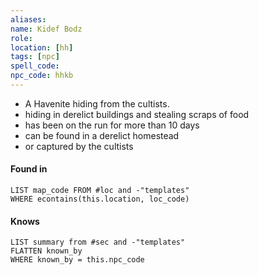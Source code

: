 ```yaml
---
aliases: 
name: Kidef Bodz
role: 
location: [hh]
tags: [npc]
spell_code: 
npc_code: hhkb
---
```

- A Havenite hiding from the cultists.
- hiding in derelict buildings and stealing scraps of food
- has been on the run for more than 10 days
- can be found in a derelict homestead
- or captured by the cultists

#### Found in
```dataview
LIST map_code FROM #loc and -"templates"
WHERE econtains(this.location, loc_code)
```

#### Knows
```dataview
LIST summary from #sec and -"templates"
FLATTEN known_by
WHERE known_by = this.npc_code
```